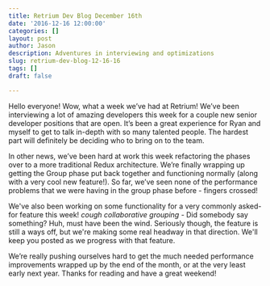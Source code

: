 ```yaml
---
title: Retrium Dev Blog December 16th
date: '2016-12-16 12:00:00'
categories: []
layout: post
author: Jason
description: Adventures in interviewing and optimizations
slug: retrium-dev-blog-12-16-16
tags: []
draft: false

---
```


Hello everyone! Wow, what a week we’ve had at Retrium! We’ve been interviewing a lot of amazing developers this week for a couple new senior developer positions that are open. It’s been a great experience for Ryan and myself to get to talk in-depth with so many talented people. The hardest part will definitely be deciding who to bring on to the team.

In other news, we’ve been hard at work this week refactoring the phases over to a more traditional Redux architecture. We’re finally wrapping up getting the Group phase put back together and functioning normally (along with a very cool new feature!). So far, we’ve seen none of the performance problems that we were having in the group phase before - fingers crossed!

We've also been working on some functionality for a very commonly asked-for feature this week! *cough* *collaborative grouping* - Did somebody say something? Huh, must have been the wind. Seriously though, the feature is still a ways off, but we're making some real headway in that direction. We'll keep you posted as we progress with that feature.

We’re really pushing ourselves hard to get the much needed performance improvements wrapped up by the end of the month, or at the very least early next year.  Thanks for reading and have a great weekend!